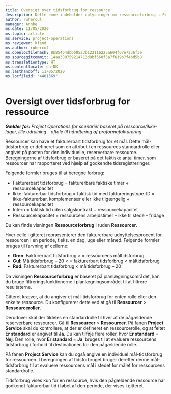 ```yaml
---
title: Oversigt over tidsforbrug for ressource
description: Dette emne indeholder oplysninger om ressourceforbrug i Project Operations.
author: ruhercul
manager: Annbe
ms.date: 11/05/2020
ms.topic: article
ms.service: project-operations
ms.reviewer: kfend
ms.author: ruhercul
ms.openlocfilehash: 8b85464dbb68523b122116225a604f67e7236f3e
ms.sourcegitcommit: 14aa380759214713d9bf560f5a7f619b7f4bd5b8
ms.translationtype: HT
ms.contentlocale: da-DK
ms.lasthandoff: 11/05/2020
ms.locfileid: "4401369"
---
```

# <a name="resource-utilization-overview"></a>Oversigt over tidsforbrug for ressource

_**Gælder for:** Project Operations for scenarier baseret på ressource/ikke-lager, lille udrulning - aftale til håndtering af proformafakturering_

Ressourcer kan have et fakturerbart tidsforbrug for et mål. Dette mål-tidsforbrug er defineret som en attribut i en ressources standardrolle eller angivet på posten for den individuelle, reserverbare ressource. Beregningerne af tidsforbrug er baseret på det faktiske antal timer, som ressourcer har rapporteret ved hjælp af godkendte tidsregistreringer.

Følgende formler bruges til at beregne forbrug:

  - Fakturerbart tidsforbrug = fakturerbare faktiske timer ÷ ressourcekapacitet
  - Ikke-fakturerbar tidsforbrug = faktisk tid med faktureringstype-ID = ikke-fakturerbar, komplementær eller ikke tilgængelig ÷ ressourcekapacitet
  - Intern = faktisk tid uden salgskontrakt ÷ ressourcekapacitet
  - Ressourcekapacitet = ressourcens arbejdstimer – ikke til stede – fridage

Du kan finde visningen **Ressourceforbrug** i ruden **Ressourcer.**

Hver celle i gitteret repræsenterer den fakturerbare udnyttelsesprocent for ressourcen i en periode, f.eks. en dag, uge eller måned. Følgende formler bruges til farvning af cellerne:

  - **Grøn**: Fakturerbart tidsforbrug > = ressourcens måltidsforbrug
  - **Gul**: Måltidsforbrug – 20 < = fakturerbart tidsforbrug < måltidsforbrug
  - **Rød**: Fakturerbart tidsforbrug < måltidsforbrug – 20

Da visningen **Ressourceforbrug** er baseret på planlægningsområdet, kan du bruge filtreringsfunktionerne i planlægningsområdet til at filtrere resultaterne.

Gitteret kræver, at du angiver et mål-tidsforbrug for enten rolle eller den enkelte ressource. Du konfigurerer dette ved at gå til **Ressourcer** > **Ressourceroller**.

Derudover skal der tildeles en standardrolle til hver af de pågældende reserverbare ressourcer. Gå til **Ressourcer** > **Ressourcer**. På fanen **Project Service** skal du kontrollere, at der er defineret en ressourcerolle, og at feltet **Er standard** er angivet til **Ja**. Du kan tilføje flere roller, hvor **Er standard** = **Nej**. Den rolle, hvor **Er standard** = **Ja**, bruges til at evaluere ressourcens tidsforbrug i forhold til destinationen for den pågældende rolle.

På fanen **Project Service** kan du også angive en individuel mål-tidsforbrug for ressourcen. I beregningen af tidsforbruget bruger derefter denne mål-tidsforbrug til at evaluere ressourcens mål i stedet for målet for ressourcens standardrolle.

Tidsforbrug vises kun for en ressource, hvis den pågældende ressource har godkendt fakturerbar tid i løbet af den periode, der vises i gitteret.
